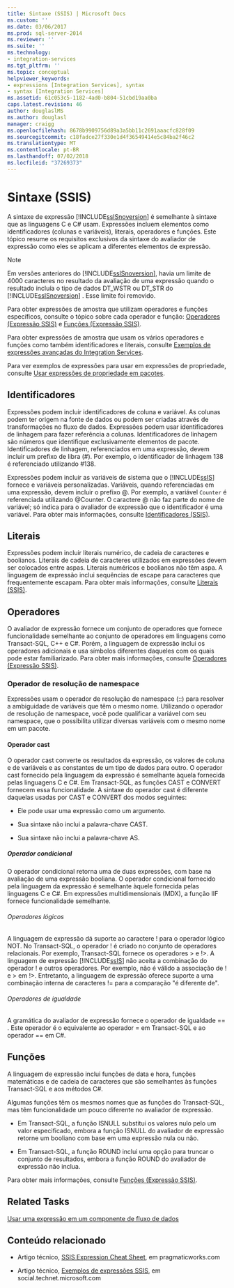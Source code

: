 ```yaml
---
title: Sintaxe (SSIS) | Microsoft Docs
ms.custom: ''
ms.date: 03/06/2017
ms.prod: sql-server-2014
ms.reviewer: ''
ms.suite: ''
ms.technology:
- integration-services
ms.tgt_pltfrm: ''
ms.topic: conceptual
helpviewer_keywords:
- expressions [Integration Services], syntax
- syntax [Integration Services]
ms.assetid: 61c053c5-1182-4ad0-b804-51cbd19aa0ba
caps.latest.revision: 46
author: douglaslMS
ms.author: douglasl
manager: craigg
ms.openlocfilehash: 8678b9909756d89a3a5bb11c2691aaacfc828f09
ms.sourcegitcommit: c18fadce27f330e1d4f36549414e5c84ba2f46c2
ms.translationtype: MT
ms.contentlocale: pt-BR
ms.lasthandoff: 07/02/2018
ms.locfileid: "37269373"
---
```

# <a name="syntax-ssis"></a>Sintaxe (SSIS)
  A sintaxe de expressão [!INCLUDE[ssISnoversion](../../includes/ssisnoversion-md.md)] é semelhante à sintaxe que as linguagens C e C# usam. Expressões incluem elementos como identificadores (colunas e variáveis), literais, operadores e funções. Este tópico resume os requisitos exclusivos da sintaxe do avaliador de expressão como eles se aplicam a diferentes elementos de expressão.  
  
> [!NOTE]  
>  Em versões anteriores do [!INCLUDE[ssISnoversion](../../includes/ssisnoversion-md.md)], havia um limite de 4000 caracteres no resultado da avaliação de uma expressão quando o resultado incluía o tipo de dados DT_WSTR ou DT_STR do [!INCLUDE[ssISnoversion](../../includes/ssisnoversion-md.md)] . Esse limite foi removido.  
  
 Para obter expressões de amostra que utilizam operadores e funções específicos, consulte o tópico sobre cada operador e função: [Operadores &#40;Expressão SSIS&#41;](operators-ssis-expression.md) e [Funções &#40;Expressão SSIS&#41;](functions-ssis-expression.md).  
  
 Para obter expressões de amostra que usam os vários operadores e funções como também identificadores e literais, consulte [Exemplos de expressões avançadas do Integration Services](examples-of-advanced-integration-services-expressions.md).  
  
 Para ver exemplos de expressões para usar em expressões de propriedade, consulte [Usar expressões de propriedade em pacotes](use-property-expressions-in-packages.md).  
  
## <a name="identifiers"></a>Identificadores  
 Expressões podem incluir identificadores de coluna e variável. As colunas podem ter origem na fonte de dados ou podem ser criadas através de transformações no fluxo de dados. Expressões podem usar identificadores de linhagem para fazer referência a colunas. Identificadores de linhagem são números que identifique exclusivamente elementos de pacote. Identificadores de linhagem, referenciados em uma expressão, devem incluir um prefixo de libra (#). Por exemplo, o identificador de linhagem 138 é referenciado utilizando #138.  
  
 Expressões podem incluir as variáveis de sistema que o [!INCLUDE[ssIS](../../includes/ssis-md.md)] fornece e variáveis personalizadas. Variáveis, quando referenciadas em uma expressão, devem incluir o prefixo @. Por exemplo, a variável `Counter` é referenciada utilizando @Counter. O caractere @ não faz parte do nome de variável; só indica para o avaliador de expressão que o identificador é uma variável. Para obter mais informações, consulte [Identificadores &#40;SSIS&#41;](identifiers-ssis.md).  
  
## <a name="literals"></a>Literais  
 Expressões podem incluir literais numérico, de cadeia de caracteres e boolianos. Literais de cadeia de caracteres utilizados em expressões devem ser colocados entre aspas. Literais numéricos e boolianos não têm aspa. A linguagem de expressão inclui sequências de escape para caracteres que frequentemente escapam. Para obter mais informações, consulte [Literais &#40;SSIS&#41;](numeric-string-and-boolean-literals.md).  
  
## <a name="operators"></a>Operadores  
 O avaliador de expressão fornece um conjunto de operadores que fornece funcionalidade semelhante ao conjunto de operadores em linguagens como Transact-SQL, C++ e C#. Porém, a linguagem de expressão inclui os operadores adicionais e usa símbolos diferentes daqueles com os quais pode estar familiarizado. Para obter mais informações, consulte [Operadores &#40;Expressão SSIS&#41;](operators-ssis-expression.md).  
  
### <a name="namespace-resolution-operator"></a>Operador de resolução de namespace  
 Expressões usam o operador de resolução de namespace (::) para resolver a ambiguidade de variáveis que têm o mesmo nome. Utilizando o operador de resolução de namespace, você pode qualificar a variável com seu namespace, que o possibilita utilizar diversas variáveis com o mesmo nome em um pacote.  
  
#### <a name="cast-operator"></a>Operador cast  
 O operador cast converte os resultados da expressão, os valores de coluna e de variáveis e as constantes de um tipo de dados para outro. O operador cast fornecido pela linguagem da expressão é semelhante àquela fornecida pelas linguagens C e C#. Em Transact-SQL, as funções CAST e CONVERT fornecem essa funcionalidade. A sintaxe do operador cast é diferente daquelas usadas por CAST e CONVERT dos modos seguintes:  
  
-   Ele pode usar uma expressão como um argumento.  
  
-   Sua sintaxe não inclui a palavra-chave CAST.  
  
-   Sua sintaxe não inclui a palavra-chave AS.  
  
##### <a name="conditional-operator"></a>Operador condicional  
 O operador condicional retorna uma de duas expressões, com base na avaliação de uma expressão booliana. O operador condicional fornecido pela linguagem da expressão é semelhante àquele fornecida pelas linguagens C e C#. Em expressões multidimensionais (MDX), a função IIF fornece funcionalidade semelhante.  
  
###### <a name="logical-operators"></a>Operadores lógicos  
 A linguagem de expressão dá suporte ao caractere ! para o operador lógico NOT. No Transact-SQL, o operador ! é criado no conjunto de operadores relacionais. Por exemplo, Transact-SQL fornece os operadores > e !>. A linguagem de expressão [!INCLUDE[ssIS](../../includes/ssis-md.md)] não aceita a combinação do operador ! e outros operadores. Por exemplo, não é válido a associação de ! e > em !>. Entretanto, a linguagem de expressão oferece suporte a uma combinação interna de caracteres != para a comparação "é diferente de".  
  
###### <a name="equality-operators"></a>Operadores de igualdade  
 A gramática do avaliador de expressão fornece o operador de igualdade == . Este operador é o equivalente ao operador = em Transact-SQL e ao operador == em C#.  
  
## <a name="functions"></a>Funções  
 A linguagem de expressão inclui funções de data e hora, funções matemáticas e de cadeia de caracteres que são semelhantes às funções Transact-SQL e aos métodos C#.  
  
 Algumas funções têm os mesmos nomes que as funções do Transact-SQL, mas têm funcionalidade um pouco diferente no avaliador de expressão.  
  
-   Em Transact-SQL, a função ISNULL substitui os valores nulo pelo um valor especificado, embora a função ISNULL do avaliador de expressão retorne um booliano com base em uma expressão nula ou não.  
  
-   Em Transact-SQL, a função ROUND inclui uma opção para truncar o conjunto de resultados, embora a função ROUND do avaliador de expressão não inclua.  
  
 Para obter mais informações, consulte [Funções &#40;Expressão SSIS&#41;](functions-ssis-expression.md).  
  
## <a name="related-tasks"></a>Related Tasks  
 [Usar uma expressão em um componente de fluxo de dados](../use-an-expression-in-a-data-flow-component.md)  
  
## <a name="related-content"></a>Conteúdo relacionado  
  
-   Artigo técnico, [SSIS Expression Cheat Sheet](http://go.microsoft.com/fwlink/?LinkId=217683), em pragmaticworks.com  
  
-   Artigo técnico, [Exemplos de expressões SSIS](http://go.microsoft.com/fwlink/?LinkId=220761), em social.technet.microsoft.com  
  
  
